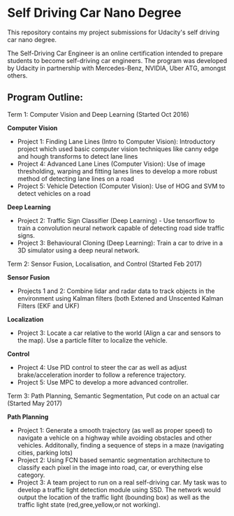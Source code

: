 # Self Driving Car Nano Degree

This repository contains my project submissions for Udacity's self driving car nano degree. 

The Self-Driving Car Engineer is an online certification intended to prepare students to become self-driving car engineers. The program was developed by Udacity in partnership with Mercedes-Benz, NVIDIA, Uber ATG, amongst others.

## Program Outline:

Term 1: Computer Vision and Deep Learning (Started Oct 2016)

**Computer Vision**
* Project 1: Finding Lane Lines (Intro to Computer Vision): Introductory project which used basic computer vision techniques like canny edge and hough transforms to detect lane lines
* Project 4: Advanced Lane Lines (Computer Vision): Use of image thresholding, warping and fitting lanes lines to develop a more robust method of detecting lane lines on a road
* Project 5: Vehicle Detection (Computer Vision): Use of HOG and SVM to detect vehicles on a road

**Deep Learning**
* Project 2: Traffic Sign Classifier (Deep Learning) - Use tensorflow to train a convolution neural network capable of detecting road side traffic signs.
* Project 3: Behavioural Cloning (Deep Learning): Train a car to drive in a 3D simulator using a deep neural network. 

Term 2: Sensor Fusion, Localisation, and Control (Started Feb 2017)

**Sensor Fusion**
* Projects 1 and 2: Combine lidar and radar data to track objects in the environment using Kalman filters (both Extened and Unscented Kalman Filters (EKF and UKF)

**Localization**
* Project 3: Locate a car relative to the world (Align a car and sensors to the map). Use a particle filter to localize the vehicle.

**Control**
* Project 4: Use PID control to steer the car as well as adjust brake/acceleration inorder to follow a reference trajectory.
* Project 5: Use MPC to develop a more advanced controller.

Term 3: Path Planning, Semantic Segmentation, Put code on an actual car (Started May 2017)

**Path Planning**
* Project 1: Generate a smooth trajectory (as well as proper speed) to navigate a vehicle on a highway while avoiding obstacles and other vehicles. Additonally, finding a sequence of steps in a maze (navigating cities, parking lots)
* Project 2: Using FCN based semantic segmentation architecture to classify each pixel in the image into road, car, or everything else category.
* Project 3: A team project to run on a real self-driving car. My task was to develop a traffic light detection module using SSD. The network would output the location of the traffic light (bounding box) as well as the traffic light state (red,gree,yellow,or not working). 
